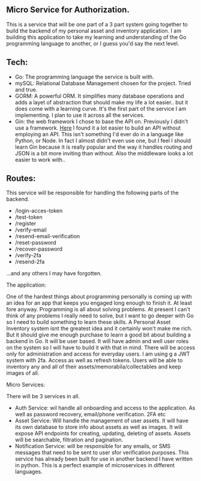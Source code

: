 ## Micro Service for Authorization.

This is a service that will be one part of a 3 part system going together to build the backend of my personal asset and inventory application. I am building this application to take my learning and understanding of the Go programming language to another, or I guess you'd say the next level.

## Tech:

- Go: The programming language the service is built with.
- mySQL: Relational  Database Management chosen for the project. Tried and true.
- GORM: A powerful ORM. It simplifies many database operations and adds a layet of abstraction that should make my life a lot easier..  but it does come with a learning curve. It's the first part of the service I am implementing. I plan to use it across all the services.
- Gin: the web framework I chose to base the API on. Previously I didn't use a framework. [Here](https://github.com/ddcroft73/go-crud-app) I found it a lot easier to build an API without employing an API. This isn't something I'd ever do in a language like Python, or Node. In fact I almost didn't even use one, but I feel I should learn Gin because it is really popular and the way it handles routing and JSON is a bit more inviting than without. Also the middleware looks a lot easier to work with..

## Routes:

This service will be responsible for handling the following parts of the backend.

- /login-acces-token
- /test-token
- /register
- /verify-email
- /resend-email-verification
- /reset-password
- /recover-password
- /verify-2fa
- /resend-2fa

...and any others I may have forgotten.

The application:

One of the hardest things about programming personally is coming up with an idea for an app that keeps you engaged long enough to finish it. At least fore anyway. Programming is all about solving problems. At present I can't think of any problems I really need to solve, but I want to go deeper with Go so I need to build something to learn these skills. A Personal Asset Inventory system isnt the greatest idea and it certainly won't make me rich. But it should give me enough purchase to learn a good bit about building a backend in Go. It will be user based. It will have admin and well user roles on the system so I will have to build it with that in mind. There will be access only for administration and access for everyday users. I am using g a JWT system with 2fa. Access as well as refresh tokens. Users will be able to inventory any and all of their assets/memorabila/collectables and keep images of all.

Micro Services:

There will be 3 services in all.

- Auth Service: wil handle all onboarding and access to the application. As well as password recovery, email/phone verification. 2FA etc
- Asset Service: Will handle the management of user assets. It will have its own database to store info about assets as well as images. It will expose API endpoints for creating, updating, deleting of assets. Assets will be searchable, filtration and pagination.
- Notification Service: will be responsible for any emails, or SMS messages that need to be sent to user sfor verification purposes. This service has already been built for use in another backend I have written in python. This is a perfect example of microservices in different languages.
